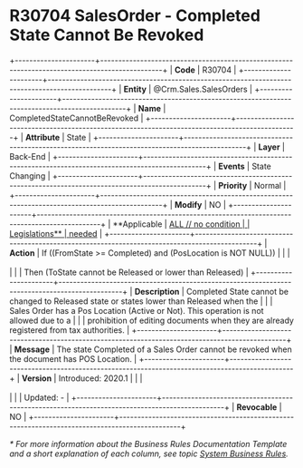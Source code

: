 ﻿---
erp.type: business-rule
erp.entity: Crm.Sales.SalesOrders
---

# R30704 SalesOrder - Completed State Cannot Be Revoked
+----------------------+-----------------------------------------------------------------------------------------------+
| **Code**             | R30704                                                                                        |
+----------------------+-----------------------------------------------------------------------------------------------+
| **Entity**           | @Crm.Sales.SalesOrders                                                                        |
+----------------------+-----------------------------------------------------------------------------------------------+
| **Name**             | CompletedStateCannotBeRevoked                                                                 |
+----------------------+-----------------------------------------------------------------------------------------------+
| **Attribute**        | State                                                                                         |
+----------------------+-----------------------------------------------------------------------------------------------+
| **Layer**            | Back-End                                                                                      |
+----------------------+-----------------------------------------------------------------------------------------------+
| **Events**           | State Changing                                                                                |
+----------------------+-----------------------------------------------------------------------------------------------+
| **Priority**         | Normal                                                                                        |
+----------------------+-----------------------------------------------------------------------------------------------+
| **Modify**           | NO                                                                                            |
+----------------------+-----------------------------------------------------------------------------------------------+
| **Applicable         | [ALL // no condition                                                                          |
| Legislations**       | needed](xref:applicable-legislations)                                                         |
+----------------------+-----------------------------------------------------------------------------------------------+
| **Action**           | If ((FromState >= Completed) and (PosLocation is NOT NULL))                                    |
|                      | <br/><br/>                                                                                    |
|                      | Then (ToState cannot be Released or lower than Released)                                      |
+----------------------+-----------------------------------------------------------------------------------------------+
| **Description**      | Completed State cannot be changed to Released state or states lower than Released when the    |
|                      | Sales Order has а Pos Location (Active or Not). This operation is not allowed due to a        |
|                      | prohibition of editing documents when they are already registered from tax authorities.       |
+----------------------+-----------------------------------------------------------------------------------------------+
| **Message**          | The state Completed of a Sales Order cannot be revoked when the document has POS Location.    |
+----------------------+-----------------------------------------------------------------------------------------------+
| **Version**          | Introduced: 2020.1                                                                            |
|                      | <br/><br/>                                                                                    |
|                      | Updated: -                                                                                    |
+----------------------+-----------------------------------------------------------------------------------------------+
| **Revocable**        | NO                                                                                            |
+----------------------+-----------------------------------------------------------------------------------------------+

*\* For more information about the Business Rules Documentation Template and a short explanation of each column, see
topic [System Business Rules](../templates/template-description-system-business-rules.md).*
